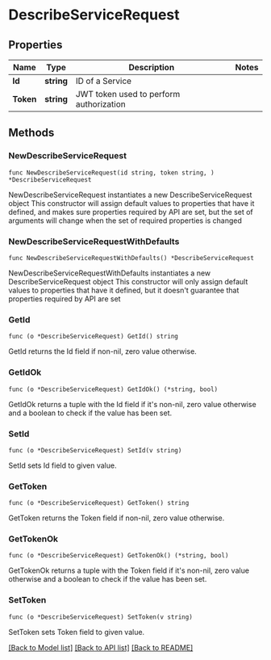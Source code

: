 # DescribeServiceRequest

## Properties

Name | Type | Description | Notes
------------ | ------------- | ------------- | -------------
**Id** | **string** | ID of a Service | 
**Token** | **string** | JWT token used to perform authorization | 

## Methods

### NewDescribeServiceRequest

`func NewDescribeServiceRequest(id string, token string, ) *DescribeServiceRequest`

NewDescribeServiceRequest instantiates a new DescribeServiceRequest object
This constructor will assign default values to properties that have it defined,
and makes sure properties required by API are set, but the set of arguments
will change when the set of required properties is changed

### NewDescribeServiceRequestWithDefaults

`func NewDescribeServiceRequestWithDefaults() *DescribeServiceRequest`

NewDescribeServiceRequestWithDefaults instantiates a new DescribeServiceRequest object
This constructor will only assign default values to properties that have it defined,
but it doesn't guarantee that properties required by API are set

### GetId

`func (o *DescribeServiceRequest) GetId() string`

GetId returns the Id field if non-nil, zero value otherwise.

### GetIdOk

`func (o *DescribeServiceRequest) GetIdOk() (*string, bool)`

GetIdOk returns a tuple with the Id field if it's non-nil, zero value otherwise
and a boolean to check if the value has been set.

### SetId

`func (o *DescribeServiceRequest) SetId(v string)`

SetId sets Id field to given value.


### GetToken

`func (o *DescribeServiceRequest) GetToken() string`

GetToken returns the Token field if non-nil, zero value otherwise.

### GetTokenOk

`func (o *DescribeServiceRequest) GetTokenOk() (*string, bool)`

GetTokenOk returns a tuple with the Token field if it's non-nil, zero value otherwise
and a boolean to check if the value has been set.

### SetToken

`func (o *DescribeServiceRequest) SetToken(v string)`

SetToken sets Token field to given value.



[[Back to Model list]](../README.md#documentation-for-models) [[Back to API list]](../README.md#documentation-for-api-endpoints) [[Back to README]](../README.md)


